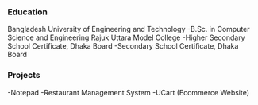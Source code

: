 

### Education
Bangladesh University of Engineering and Technology 
  -B.Sc. in Computer Science and Engineering
Rajuk Uttara Model College
  -Higher Secondary School Certificate, Dhaka Board
  -Secondary School Certificate, Dhaka Board

### Projects
-Notepad
-Restaurant Management System
-UCart (Ecommerce Website)

